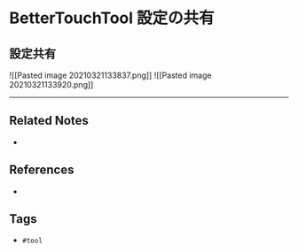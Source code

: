 # BetterTouchTool 設定の共有
## 設定共有
![[Pasted image 20210321133837.png]]
![[Pasted image 20210321133920.png]]	

---
## Related Notes
- 

## References
- 

## Tags
- `#tool` 
